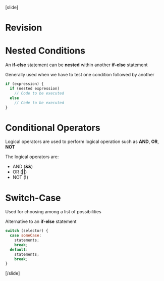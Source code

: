 [slide]
# Revision

# Nested Conditions
An **if-else** statement can be **nested** within another **if-else** statement

Generally used when we have to test one condition followed by another

```js
if (expression) {
  if (nested expression)
    // Code to be executed
  else
    // Code to be executed
}
```

# Conditional Operators
Logical operators are used to perform logical operation such as **AND**, **OR**, **NOT**

The logical operators are:
* AND (**&&**)
* OR (**||**)
* NOT (**!**)

# Switch-Case 
Used for choosing among a list of possibilities

Alternative to an **if-else** statement

```js
switch (selector) {
  case someCase:
    statements;
    break;
  default:
    statements;
    break;
}
```
[/slide]